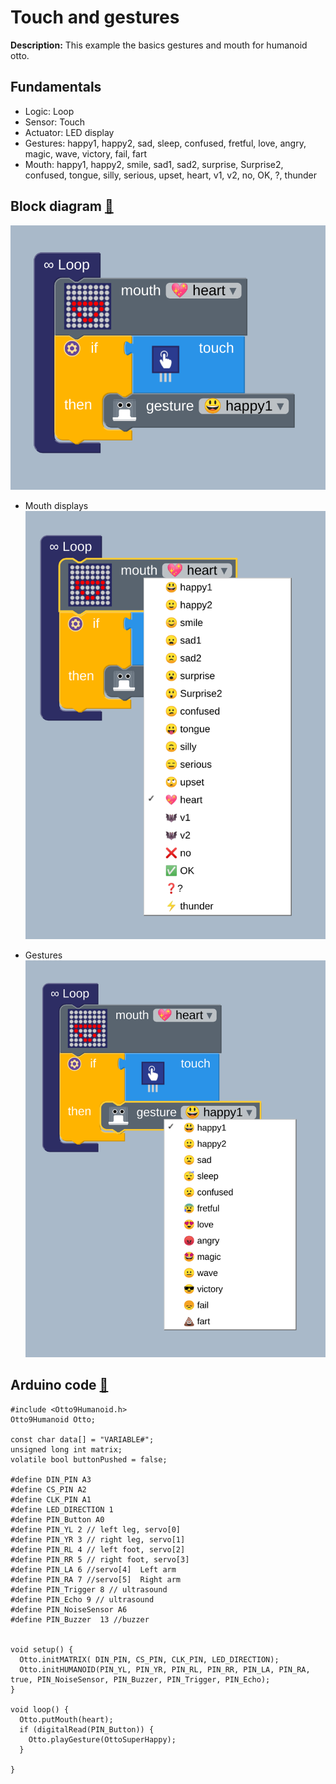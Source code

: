 # Touch and gestures
**Description:** This example the basics gestures and mouth for humanoid otto.

## Fundamentals
* Logic: Loop
* Sensor: Touch
* Actuator: LED display
* Gestures: happy1, happy2, sad, sleep, confused, fretful, love, angry, magic, wave, victory, fail, fart
* Mouth: happy1, happy2, smile, sad1, sad2, surprise, Surprise2, confused, tongue, silly, serious, upset, heart, v1, v2, no, OK, ?, thunder

## Block diagram [:robot:](tgs.bloc)
![bloc](bloc.png)
* Mouth displays
![mouth](mouth.png)  

* Gestures 
![gestures](gestures.png)
  

## Arduino code [:green_book:](arduino.ino)
``` 
#include <Otto9Humanoid.h>
Otto9Humanoid Otto;

const char data[] = "VARIABLE#";
unsigned long int matrix;
volatile bool buttonPushed = false;

#define DIN_PIN A3
#define CS_PIN A2
#define CLK_PIN A1
#define LED_DIRECTION 1
#define PIN_Button A0
#define PIN_YL 2 // left leg, servo[0]
#define PIN_YR 3 // right leg, servo[1]
#define PIN_RL 4 // left foot, servo[2]
#define PIN_RR 5 // right foot, servo[3]
#define PIN_LA 6 //servo[4]  Left arm
#define PIN_RA 7 //servo[5]  Right arm
#define PIN_Trigger 8 // ultrasound
#define PIN_Echo 9 // ultrasound
#define PIN_NoiseSensor A6
#define PIN_Buzzer  13 //buzzer


void setup() {
  Otto.initMATRIX( DIN_PIN, CS_PIN, CLK_PIN, LED_DIRECTION);
  Otto.initHUMANOID(PIN_YL, PIN_YR, PIN_RL, PIN_RR, PIN_LA, PIN_RA, true, PIN_NoiseSensor, PIN_Buzzer, PIN_Trigger, PIN_Echo);
}

void loop() {
  Otto.putMouth(heart);
  if (digitalRead(PIN_Button)) {
    Otto.playGesture(OttoSuperHappy);
  }

}
```

